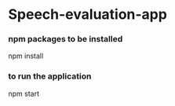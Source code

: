 # Speech-evaluation-app

### npm packages to be installed
npm install

### to run the application
npm start
